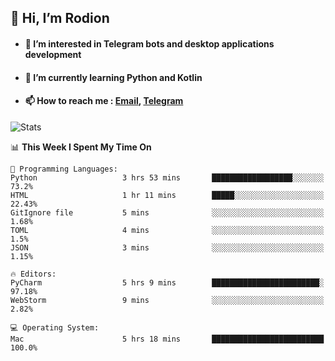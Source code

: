 ## 👋 Hi, I’m Rodion
- #### 👀 I’m interested in Telegram bots and desktop applications development
- #### 🌱 I’m currently learning Python and Kotlin
- #### 📫 How to reach me : [Email](mailto:me@lavn.ml), [Telegram](https://t.me/fast_geek)

![Stats](https://github-readme-stats.vercel.app/api?username=rodion-gudz&show_icons=true&theme=github_dark&hide_border=true&hide=issues&count_private=true&layout=compact)


<!--START_SECTION:waka-->
📊 **This Week I Spent My Time On** 

```text
💬 Programming Languages: 
Python                   3 hrs 53 mins       ██████████████████░░░░░░░   73.2% 
HTML                     1 hr 11 mins        █████░░░░░░░░░░░░░░░░░░░░   22.43% 
GitIgnore file           5 mins              ░░░░░░░░░░░░░░░░░░░░░░░░░   1.68% 
TOML                     4 mins              ░░░░░░░░░░░░░░░░░░░░░░░░░   1.5% 
JSON                     3 mins              ░░░░░░░░░░░░░░░░░░░░░░░░░   1.15%

🔥 Editors: 
PyCharm                  5 hrs 9 mins        ████████████████████████░   97.18% 
WebStorm                 9 mins              ░░░░░░░░░░░░░░░░░░░░░░░░░   2.82%

💻 Operating System: 
Mac                      5 hrs 18 mins       █████████████████████████   100.0%

```


<!--END_SECTION:waka-->

